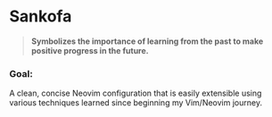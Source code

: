 # Sankofa
> __Symbolizes the importance of learning from the past to make positive progress in the future.__


### Goal:
A clean, concise Neovim configuration that is easily extensible using various techniques learned since beginning my Vim/Neovim journey.
